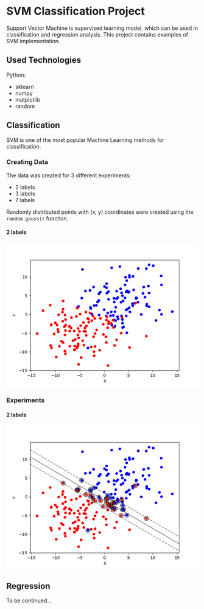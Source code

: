 # SVM Classification Project

Support Vector Machine is supervised learning model, which can be used in classification and regression analysis.
This project contains examples of SVM implementation.

## Used Technologies

Python:
- sklearn
- numpy
- matplotlib
- random

## Classification

SVM is one of the most popular Machine Learning methods for classification.

### Creating Data

The data was created for 3 different experiments:
- 2 labels
- 3 labels
- 7 labels

Randomly distributed points with (x, y) coordinates were created using the `random.gauss()` function. 

#### 2 labels

![](./images/2_labels_raw.png)



### Experiments

#### 2 labels

![](./images/2_labels_svm.png)

## Regression
To be continued...
